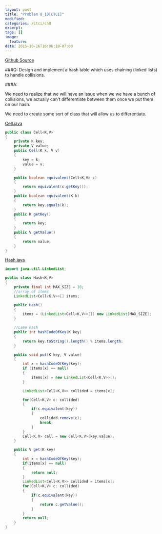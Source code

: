 ```yaml
---
layout: post
title: "Problem 8_10[CTCI]"
modified:
categories: /ctci/ch8
excerpt:
tags: []
image:
  feature:
date: 2015-10-16T16:06:18-07:00
---
```

[Github Source](https://github.com/patricknyu/CtCInterview/tree/master/ch_8/8_9)

###Q:
Design and implement a hash table which uses chaining (linked lists) to handle collisions.

###A:

We need to realize that we will have an issue when we we have a bunch of collisions, we actually can't differentiate between them once we put them on our hash.

We need to create some sort of class that will allow us to differentiate.

[Cell.java](https://github.com/patricknyu/CtCInterview/blob/master/ch_8/8_10/Cell.java)

```java
public class Cell<K,V>
{
	private K key;
	private V value;
	public Cell(K k, V v)
	{
		key = k;
		value = v;
	}

	public boolean equivalent(Cell<K,V> c)
	{
		return equivalent(c.getKey());
	}
	public boolean equivalent(K k)
	{
		return key.equals(k);
	}
	public K getKey()
	{
		return key;
	}
	public V getValue()
	{
		return value;
	}
}
```

[Hash.java](https://github.com/patricknyu/CtCInterview/blob/master/ch_8/8_10/Hash.java)

```java
import java.util.LinkedList;

public class Hash<K,V>
{
	private final int MAX_SIZE = 10;
	//array of items
	LinkedList<Cell<K,V>>[] items;

	public Hash()
	{
		items = (LinkedList<Cell<K,V>>[]) new LinkedList[MAX_SIZE];
	}

	//Lame hash
	public int hashCodeOfKey(K key)
	{
		return key.toString().length() % items.length;
	}

	public void put(K key, V value)
	{
		int x = hashCodeOfKey(key);
		if (items[x] == null)
		{
			items[x] = new LinkedList<Cell<K,V>>();
		}

		LinkedList<Cell<K,V>> collided = items[x];

		for(Cell<K,V> c: collided)
		{
			if(c.equivalent(key))
			{
				collided.remove(c);
				break;
			}
		}
		Cell<K,V> cell = new Cell<K,V>(key,value);
	}

	public V get(K key)
	{
		int x = hashCodeOfKey(key);
		if(items[x] == null)
		{
			return null;
		}
		LinkedList<Cell<K,V>> collided = items[x];
		for(Cell<K,V> c: collided)
		{
			if(c.equivalent(key))
			{
				return c.getValue();
			}
		}
		return null;
	}
}
```